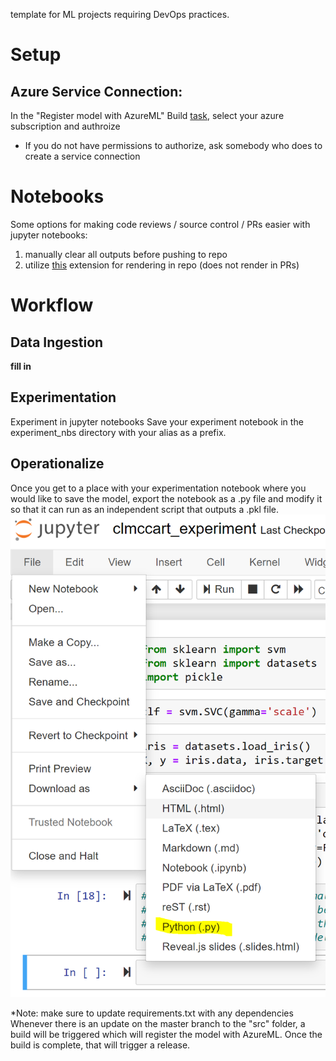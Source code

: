
template for ML projects requiring DevOps practices.

# Setup
## Azure Service Connection:
In the "Register model with AzureML" Build [task](https://dev.azure.com/clmccarthy/mlopstemplate/_apps/hub/ms.vss-ciworkflow.build-ci-hub?_a=edit-build-definition&id=3), select your azure subscription and authroize
- If you do not have permissions to authorize, ask somebody who does to create a service connection

# Notebooks
Some options for making code reviews / source control / PRs easier with jupyter notebooks:
1) manually clear all outputs before pushing to repo
2) utilize [this](https://marketplace.visualstudio.com/items?itemName=ms-air-aiagility.ipynb-renderer) extension for rendering in repo (does not render in PRs)

# Workflow
## Data Ingestion
**fill in**

## Experimentation
Experiment in jupyter notebooks 
Save your experiment notebook in the experiment_nbs directory with your alias as a prefix.

## Operationalize
Once you get to a place with your experimentation notebook where you would like to save the model, export the notebook as a .py file and modify it so that it can run as an independent script that outputs a .pkl file.
![image guide for exporting](materials/exportaspy.png)

*Note: make sure to update requirements.txt with any dependencies
Whenever there is an update on the master branch to the "src" folder, a build will be triggered which will register the model with AzureML. Once the build is complete, that will trigger a release.